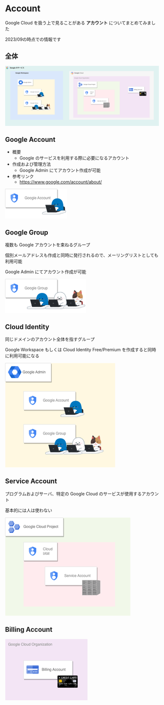 # Account

Google Cloud を扱う上で見ることがある **アカウント** についてまとめてみました

2023/09の時点での情報です

## 全体

![](./_img/01-all.png)

## Google Account

- 概要
  - Google のサービスを利用する際に必要になるアカウント
- 作成および管理方法
  - Google Admin にてアカウント作成が可能
- 参考リンク
  - https://www.google.com/account/about/

![](./_img/02-google-account.png)

## Google Group

複数も Google アカウントを束ねるグループ

個別メールアドレスも作成と同時に発行されるので、メーリングリストとしても利用可能

Google Admin にてアカウント作成が可能

![](./_img/03-google-group.png)

## Cloud Identity

同じドメインのアカウント全体を指すグループ

Google Workspace もしくは Cloud Identity Free/Premium を作成すると同時に利用可能になる

![](./_img/04-cloud-identity.png)

## Service Account

プログラムおよびサーバ、特定の Google Cloud のサービスが使用するアカウント

基本的には人は使わない

![](./_img/05-service-account.png)

## Billing Account

![](./_img/06-billing-account.png)
